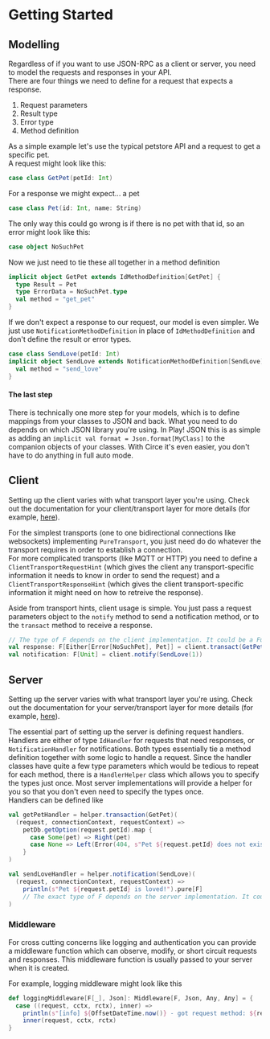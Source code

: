 # Getting Started

## Modelling

Regardless of if you want to use JSON-RPC as a client or server, you need to model the requests and responses in your API.  
There are four things we need to define for a request that expects a response.

1. Request parameters
2. Result type
3. Error type
4. Method definition

As a simple example let's use the typical petstore API and a request to get a specific pet.  
A request might look like this:

```scala
case class GetPet(petId: Int)
```

For a response we might expect... a pet

```scala
case class Pet(id: Int, name: String)
```

The only way this could go wrong is if there is no pet with that id, so an error might look like this:

```scala
case object NoSuchPet
```

Now we just need to tie these all together in a method definition

```scala
implicit object GetPet extends IdMethodDefinition[GetPet] {
  type Result = Pet
  type ErrorData = NoSuchPet.type
  val method = "get_pet"
}
```

If we don't expect a response to our request, our model is even simpler. We just use `NotificationMethodDefinition` in place of `IdMethodDefinition` and don't define the result or error types.

```scala
case class SendLove(petId: Int)
implicit object SendLove extends NotificationMethodDefinition[SendLove] {
  val method = "send_love"
}
```

#### The last step

There is technically one more step for your models, which is to define mappings from your classes to JSON and back.
What you need to do depends on which JSON library you're using.
In Play! JSON this is as simple as adding an `implicit val format = Json.format[MyClass]` to the companion objects of your classes.
With Circe it's even easier, you don't have to do anything in full auto mode.

## Client

Setting up the client varies with what transport layer you're using. 
Check out the documentation for your client/transport layer for more details (for example, [here](paho/README.md)).  

For the simplest transports (one to one bidirectional connections like websockets) implementing `PureTransport`, you just need do do whatever the transport requires in order to establish a connection.  
For more complicated transports (like MQTT or HTTP) you need to define a `ClientTransportRequestHint` (which gives the client any transport-specific information it needs to know in order to send the request) and a `ClientTransportResponseHint` (which gives the client transport-specific information it might need on how to retreive the response).

Aside from transport hints, client usage is simple. You just pass a request parameters object to the `notify` method to send a notification method, or to the `transact` method to receive a response.

```scala
// The type of F depends on the client implementation. It could be a Future to be awaited or an IO monad to be executed.
val response: F[Either[Error[NoSuchPet], Pet]] = client.transact(GetPet(1))
val notification: F[Unit] = client.notify(SendLove(1))
```

## Server

Setting up the server varies with what transport layer you're using. 
Check out the documentation for your server/transport layer for more details (for example, [here](paho/README.md)).  

The essential part of setting up the server is defining request handlers. 
Handlers are either of type `IdHandler` for requests that need responses, 
or `NotificationHandler` for notifications.
Both types essentially tie a method definition together with some logic to handle a request.
Since the handler classes have quite a few type parameters which would be tedious to repeat for each method, there is a `HandlerHelper` class which allows you to specify the types just once.
Most server implementations will provide a helper for you so that you don't even need to specify the types once.  
Handlers can be defined like

```scala
val getPetHandler = helper.transaction(GetPet)(
  (request, connectionContext, requestContext) => 
    petDb.getOption(request.petId).map {
      case Some(pet) => Right(pet)
      case None => Left(Error(404, s"Pet ${request.petId} does not exist.", NoSuchPet))
    }
)

val sendLoveHandler = helper.notification(SendLove)(
  (request, connectionContext, requestContext) =>
    println(s"Pet ${request.petId} is loved!").pure[F]
    // The exact type of F depends on the server implementation. It could be a Future, or an IO monad, etc.
)
```

### Middleware

For cross cutting concerns like logging and authentication you can provide a middleware function which can observe, modify, or short circuit requests and responses.
This middleware function is usually passed to your server when it is created. 

For example, logging middleware might look like this

```scala
def loggingMiddleware[F[_], Json]: Middleware[F, Json, Any, Any] = {
  case ((request, cctx, rctx), inner) =>
    println(s"[info] ${OffsetDateTime.now()} - got request method: ${request.method} id: ${request.id}")
    inner(request, cctx, rctx)
}
```
